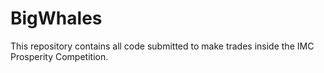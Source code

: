 # BigWhales
This repository contains all code submitted to make trades inside the IMC Prosperity Competition. 
